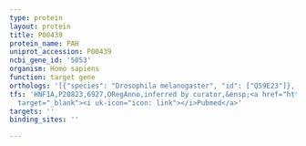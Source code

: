 ```yaml
---
type: protein
layout: protein
title: P00439
protein_name: PAH
uniprot_accession: P00439
ncbi_gene_id: '5053'
organism: Homo sapiens
function: target gene
orthologs: '[{"species": "Drosophila melanogaster", "id": ["Q59E23"]}, {"species": "Caenorhabditis elegans", "id": ["P90925"]}, {"species": "Mus musculus", "id": ["<a href=\"/protein/p16331\">P16331</a>"]}, {"species": "Rattus norvegicus", "id": ["Q6AYW2"]}]'
tfs: 'HNF1A,P20823,6927,ORegAnno,inferred by curator,&ensp;<a href="https://www.ncbi.nlm.nih.gov/pubmed/?term=15933209%5Buid%5D+OR+26578589%5Buid%5D"
  target="_blank"><i uk-icon="icon: link"></i>Pubmed</a>'
targets: ''
binding_sites: ''

---
```

